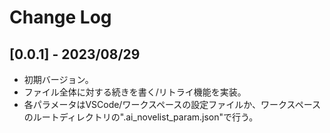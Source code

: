 # Change Log

## [0.0.1] - 2023/08/29

- 初期バージョン。
- ファイル全体に対する続きを書く/リトライ機能を実装。
- 各パラメータはVSCode/ワークスペースの設定ファイルか、ワークスペースのルートディレクトリの".ai_novelist_param.json"で行う。
